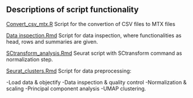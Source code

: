 ## Descriptions of script functionality

[Convert_csv_mtx.R](https://github.com/ProjecticumDlerpDs/Splicing_mouse/blob/main/scripts/convert_csv_mtx.R)
Script for the convertion of CSV files to MTX files

[Data inspection.Rmd](https://github.com/ProjecticumDlerpDs/Splicing_mouse/blob/main/scripts/Data%20inspection.Rmd)
Script for data inspection, where functionalities as head, rows and summaries are given.


[SCtransform_analysis.Rmd](https://github.com/ProjecticumDlerpDs/Splicing_mouse/blob/main/scripts/Sctransform_analysis.Rmd)
Seurat script with SCtransform command as normalization step.

[Seurat_clusters.Rmd](https://github.com/ProjecticumDlerpDs/Splicing_mouse/blob/main/scripts/Seurat_clusters.Rmd)
Script for data preprocessing:

-Load data & objectify
-Data inspection & quality control
-Normalization & scaling
-Principal component analysis 
-UMAP clustering.
